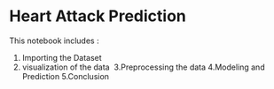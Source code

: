 # Heart Attack Prediction
This notebook includes :
1. Importing the Dataset 
2. visualization of the data
![]()
3.Preprocessing the data
4.Modeling and Prediction
5.Conclusion
